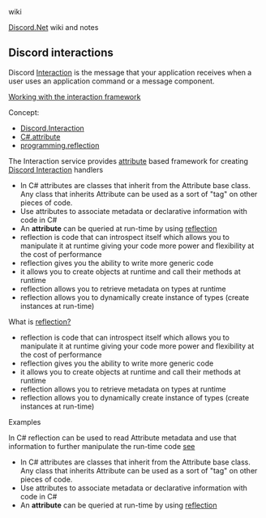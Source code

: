 wiki

[Discord.Net](https://discordnet.dev/) wiki and notes

## Discord interactions

Discord [Interaction](https://discord.com/developers/docs/interactions/receiving-and-responding) is the message that your application receives when a user uses an application command or a message component.

[Working with the interaction framework](https://discordnet.dev/guides/int_framework/intro.html)

Concept:
- [Discord.Interaction](https://discord.com/developers/docs/interactions/receiving-and-responding)
- [C#.attribute](https://learn.microsoft.com/en-us/dotnet/csharp/advanced-topics/reflection-and-attributes/)
- [programming.reflection](https://stackoverflow.com/questions/37628/what-is-reflection-and-why-is-it-useful)

The Interaction service provides [attribute](https://learn.microsoft.com/en-us/dotnet/csharp/advanced-topics/reflection-and-attributes/) based framework for creating [Discord Interaction](https://discord.com/developers/docs/interactions/receiving-and-responding) handlers
- In C# attributes are classes that inherit from the Attribute base class. Any class that inherits Attribute can be used as a sort of "tag" on other pieces of code.
- Use attributes to associate metadata or declarative information with code in C#
- An **attribute** can be queried at run-time by using [reflection](https://stackoverflow.com/questions/37628/what-is-reflection-and-why-is-it-useful)
- reflection is code that can introspect itself which allows you to manipulate it at runtime giving your code more power and flexibility at the cost of performance 
- reflection gives you the ability to write more generic code
- it allows you to create objects at  runtime and call their methods at runtime
- reflection allows you to retrieve metadata on types at runtime
- reflection allows you to dynamically create instance of types (create instances at run-time)



What is [reflection?](https://stackoverflow.com/questions/37628/what-is-reflection-and-why-is-it-useful)
- reflection is code that can introspect itself which allows you to manipulate it at runtime giving your code more power and flexibility at the cost of performance 
- reflection gives you the ability to write more generic code
- it allows you to create objects at  runtime and call their methods at runtime
- reflection allows you to retrieve metadata on types at runtime
- reflection allows you to dynamically create instance of types (create instances at run-time)

Examples

In C# reflection can be used to read Attribute metadata and use that information to further manipulate the run-time code [see](https://learn.microsoft.com/en-us/dotnet/csharp/advanced-topics/reflection-and-attributes/)
- In C# attributes are classes that inherit from the Attribute base class. Any class that inherits Attribute can be used as a sort of "tag" on other pieces of code.
- Use attributes to associate metadata or declarative information with code in C#
- An **attribute** can be queried at run-time by using [reflection](https://stackoverflow.com/questions/37628/what-is-reflection-and-why-is-it-useful)